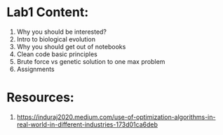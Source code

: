 # Lab1 Content:
1. Why you should be interested?
2. Intro to biological evolution
3. Why you should get out of notebooks
4. Clean code basic principles 
5. Brute force vs genetic solution to one max problem
6. Assignments

# Resources:
1. https://induraj2020.medium.com/use-of-optimization-algorithms-in-real-world-in-different-industries-173d01ca6deb
